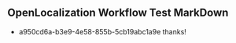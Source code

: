 ## OpenLocalization Workflow Test MarkDown
* a950cd6a-b3e9-4e58-855b-5cb19abc1a9e 
thanks!<!--HONumber=Mar16_HO2-->
